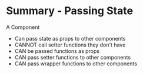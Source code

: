 # Summary - Passing State

A Component
- Can pass state as props to other components
- CANNOT call setter functions they don't have
- CAN be passed functions as props
- CAN pass setter functions to other components
- CAN pass wrapper functions to other components
